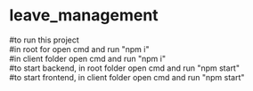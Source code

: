 # leave_management
#to run this project <br />
#in root for open cmd and run "npm i"<br />
#in client folder open cmd and run "npm i"<br />
#to start backend, in root folder open cmd and run "npm start"<br />
#to start frontend, in client folder open cmd and run "npm start"<br />
